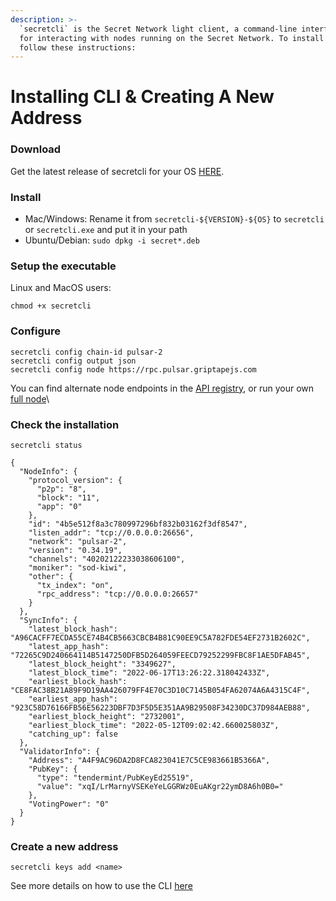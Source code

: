 ```yaml
---
description: >-
  `secretcli` is the Secret Network light client, a command-line interface tool
  for interacting with nodes running on the Secret Network. To install it,
  follow these instructions:
---
```


# Installing CLI & Creating A New Address

### Download <a href="#setup-the-executable" id="setup-the-executable"></a>

Get the latest release of secretcli for your OS [HERE](https://github.com/scrtlabs/SecretNetwork/releases).

### Install <a href="#setup-the-executable" id="setup-the-executable"></a>

* Mac/Windows: Rename it from `secretcli-${VERSION}-${OS}` to `secretcli` or `secretcli.exe` and put it in your path
* Ubuntu/Debian: `sudo dpkg -i secret*.deb`

### Setup the executable <a href="#setup-the-executable" id="setup-the-executable"></a>

Linux and MacOS users:

```
chmod +x secretcli
```

### Configure <a href="#setup-the-executable" id="setup-the-executable"></a>

```
secretcli config chain-id pulsar-2
secretcli config output json
secretcli config node https://rpc.pulsar.griptapejs.com
```

You can find alternate node endpoints in the [API registry](../../development/connecting-to-the-network.md), or run your own [full node](run-a-full-node.md)\


### Check the installation <a href="#create-a-new-address" id="create-a-new-address"></a>

```
secretcli status
```

```
{
  "NodeInfo": {
    "protocol_version": {
      "p2p": "8",
      "block": "11",
      "app": "0"
    },
    "id": "4b5e512f8a3c780997296bf832b03162f3df8547",
    "listen_addr": "tcp://0.0.0.0:26656",
    "network": "pulsar-2",
    "version": "0.34.19",
    "channels": "40202122233038606100",
    "moniker": "sod-kiwi",
    "other": {
      "tx_index": "on",
      "rpc_address": "tcp://0.0.0.0:26657"
    }
  },
  "SyncInfo": {
    "latest_block_hash": "A96CACFF7ECDA55CE74B4CB5663CBCB4B81C90EE9C5A782FDE54EF2731B2602C",
    "latest_app_hash": "72265C9D240664114B5147250DFB5D264059FEECD79252299FBC8F1AE5DFAB45",
    "latest_block_height": "3349627",
    "latest_block_time": "2022-06-17T13:26:22.318042433Z",
    "earliest_block_hash": "CE8FAC38B21A89F9D19AA426079FF4E70C3D10C7145B054FA62074A6A4315C4F",
    "earliest_app_hash": "923C58D76166FB56E56223DBF7D3F5D5E351AA9B29508F34230DC37D984AEB88",
    "earliest_block_height": "2732001",
    "earliest_block_time": "2022-05-12T09:02:42.660025803Z",
    "catching_up": false
  },
  "ValidatorInfo": {
    "Address": "A4F9AC96DA2D8FCA823041E7C5CE983661B5366A",
    "PubKey": {
      "type": "tendermint/PubKeyEd25519",
      "value": "xqI/LrMarnyVSEKeYeLGGRWz0EuAKgr22ymD8A6h0B0="
    },
    "VotingPower": "0"
  }
}
```

### Create a new address <a href="#create-a-new-address" id="create-a-new-address"></a>

```
secretcli keys add <name>
```

See more details on how to use the CLI [here](https://github.com/scrtlabs/SecretNetwork/blob/master/docs/node-guides/secretcli.md)
